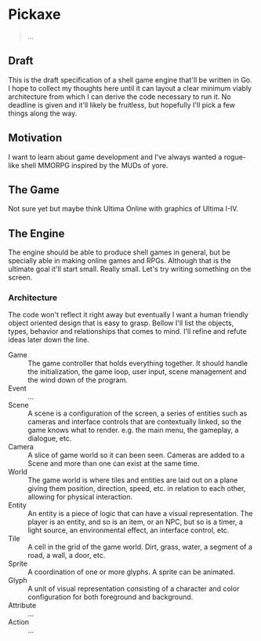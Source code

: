 # Pickaxe

> ...

## Draft

This is the draft specification of a shell game engine that'll be written in Go. I hope to collect my thoughts here until it can layout a clear minimum viably architecture from which I can derive the code necessary to run it. No deadline is given and it'll likely be fruitless, but hopefully I'll pick a few things along the way.

## Motivation

I want to learn about game development and I've always wanted a rogue-like shell MMORPG inspired by the MUDs of yore.

## The Game

Not sure yet but maybe think Ultima Online with graphics of Ultima I-IV.

## The Engine

The engine should be able to produce shell games in general, but be specially able in making online games and RPGs. Although that is the ultimate goal it'll start small. Really small. Let's try writing something on the screen.

### Architecture

The code won't reflect it right away but eventually I want a human friendly object oriented design that is easy to grasp. Bellow I'll list the objects, types, behavior and relationships that comes to mind. I'll refine and refute ideas later down the line.

<dl>
  <dt>Game</dt>
  <dd>The game controller that holds everything together. It should handle the initialization, the game loop, user input, scene management and the wind down of the program.</dd>
  <dt>Event</dt>
  <dd>...</dd>
  <dt>Scene</dt>
  <dd>A scene is a configuration of the screen, a series of entities such as cameras and interface controls that are contextually linked, so the game knows what to render. e.g. the main menu, the gameplay, a dialogue, etc.</dd>
  <dt>Camera</dt>
  <dd>A slice of game world so it can been seen. Cameras are added to a Scene and more than one can exist at the same time.</dd>
  <dt>World</dt>
  <dd>The game world is where tiles and entities are laid out on a plane giving them position, direction, speed, etc. in relation to each other, allowing for physical interaction.</dd>
  <dt>Entity</dt>
  <dd>An entity is a piece of logic that can have a visual representation. The player is an entity, and so is an item, or an NPC, but so is a timer, a light source, an environmental effect, an interface control, etc.</dd>
  <dt>Tile</dt>
  <dd>A cell in the grid of the game world. Dirt, grass, water, a segment of a road, a wall, a door, etc.</dd>
  <dt>Sprite</dt>
  <dd>A coordination of one or more glyphs. A sprite can be animated.</dd>
  <dt>Glyph</dt>
  <dd>A unit of visual representation consisting of a character and color configuration for both foreground and background.</dd>
  <dt>Attribute</dt>
  <dd>...</dd>
  <dt>Action</dt>
  <dd>...</dd>
</dl>
